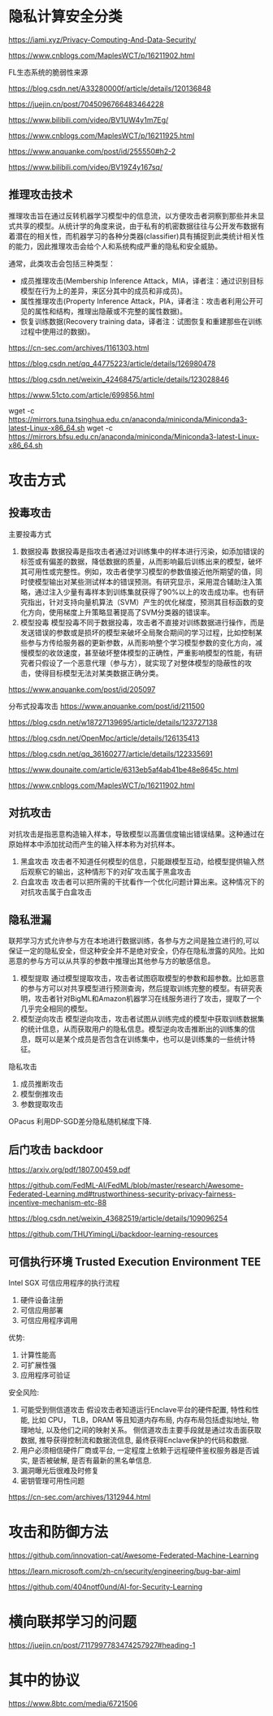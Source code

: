 # 隐私计算安全分类

https://iami.xyz/Privacy-Computing-And-Data-Security/

https://www.cnblogs.com/MaplesWCT/p/16211902.html


FL生态系统的脆弱性来源

https://blog.csdn.net/A33280000f/article/details/120136848

https://juejin.cn/post/7045096766483464228

https://www.bilibili.com/video/BV1UW4y1m7Eg/

https://www.cnblogs.com/MaplesWCT/p/16211925.html

https://www.anquanke.com/post/id/255550#h2-2

https://www.bilibili.com/video/BV19Z4y167sq/


## 推理攻击技术

推理攻击旨在通过反转机器学习模型中的信息流，以方便攻击者洞察到那些并未显式共享的模型。从统计学的角度来说，由于私有的机密数据往往与公开发布数据有着潜在的相关性，而机器学习的各种分类器(classifier)具有捕捉到此类统计相关性的能力，因此推理攻击会给个人和系统构成严重的隐私和安全威胁。

通常，此类攻击会包括三种类型：

- 成员推理攻击(Membership Inference Attack，MIA，译者注：通过识别目标模型在行为上的差异，来区分其中的成员和非成员)。
- 属性推理攻击(Property Inference Attack，PIA，译者注：攻击者利用公开可见的属性和结构，推理出隐蔽或不完整的属性数据)。
- 恢复训练数据(Recovery training data，译者注：试图恢复和重建那些在训练过程中使用过的数据)。

https://cn-sec.com/archives/1161303.html

https://blog.csdn.net/qq_44775223/article/details/126980478

https://blog.csdn.net/weixin_42468475/article/details/123028846

https://www.51cto.com/article/699856.html


wget -c https://mirrors.tuna.tsinghua.edu.cn/anaconda/miniconda/Miniconda3-latest-Linux-x86_64.sh
wget -c https://mirrors.bfsu.edu.cn/anaconda/miniconda/Miniconda3-latest-Linux-x86_64.sh

# 攻击方式

## 投毒攻击
主要投毒方式
1. 数据投毒
   数据投毒是指攻击者通过对训练集中的样本进行污染，如添加错误的标签或有偏差的数据，降低数据的质量，从而影响最后训练出来的模型，破坏其可用性或完整性。例如，攻击者使学习模型的参数值接近他所期望的值，同时使模型输出对某些测试样本的错误预测。有研究显示，采用混合辅助注入策略，通过注入少量有毒样本到训练集就获得了90%以上的攻击成功率。也有研究指出，针对支持向量机算法（SVM）产生的优化梯度，预测其目标函数的变化方向，使用梯度上升策略显著提高了SVM分类器的错误率。
2. 模型投毒
    模型投毒不同于数据投毒，攻击者不直接对训练数据进行操作，而是发送错误的参数或是损坏的模型来破坏全局聚合期间的学习过程，比如控制某些参与方传给服务器的更新参数，从而影响整个学习模型参数的变化方向，减慢模型的收敛速度，甚至破坏整体模型的正确性，严重影响模型的性能，有研究者只假设了一个恶意代理（参与方），就实现了对整体模型的隐蔽性的攻击，使得目标模型无法对某类数据正确分类。

https://www.anquanke.com/post/id/205097

分布式投毒攻击
https://www.anquanke.com/post/id/211500

https://blog.csdn.net/w18727139695/article/details/123727138

https://blog.csdn.net/OpenMpc/article/details/126135413

https://blog.csdn.net/qq_36160277/article/details/122335691

https://www.dounaite.com/article/6313eb5af4ab41be48e8645c.html

https://www.cnblogs.com/MaplesWCT/p/16211902.html


## 对抗攻击

对抗攻击是指恶意构造输入样本，导致模型以高置信度输出错误结果。这种通过在原始样本中添加扰动而产生的输入样本称为对抗样本。
1. 黑盒攻击
   攻击者不知道任何模型的信息，只能跟模型互动，给模型提供输入然后观察它的输出，这种情形下的对矿攻击属于黑盒攻击
2. 白盒攻击
    攻击者可以把所需的干扰看作一个优化问题计算出来。这种情况下的对抗攻击属于白盒攻击

## 隐私泄漏

联邦学习方式允许参与方在本地进行数据训练，各参与方之间是独立进行的,可以保证一定的隐私安全，但这种安全并不是绝对安全，仍存在隐私泄露的风险。比如恶意的参与方可以从共享的参数中推理出其他参与方的敏感信息。

1. 模型提取
    通过模型提取攻击，攻击者试图窃取模型的参数和超参数。比如恶意的参与方可以对共享模型进行预测查询，然后提取训练完整的模型。有研究表明，攻击者针对BigML和Amazon机器学习在线服务进行了攻击，提取了一个几乎完全相同的模型。
2. 模型逆向攻击
    模型逆向攻击，攻击者试图从训练完成的模型中获取训练数据集的统计信息，从而获取用户的隐私信息。模型逆向攻击推断出的训练集的信息，既可以是某个成员是否包含在训练集中，也可以是训练集的一些统计特征。

隐私攻击
1. 成员推断攻击
2. 模型倒推攻击
3. 参数提取攻击

OPacus 利用DP-SGD差分隐私随机梯度下降.

## 后门攻击 backdoor

https://arxiv.org/pdf/1807.00459.pdf

https://github.com/FedML-AI/FedML/blob/master/research/Awesome-Federated-Learning.md#trustworthiness-security-privacy-fairness-incentive-mechanism-etc-88

https://blog.csdn.net/weixin_43682519/article/details/109096254

https://github.com/THUYimingLi/backdoor-learning-resources

## 可信执行环境 Trusted Execution Environment TEE
Intel SGX 可信应用程序的执行流程
1. 硬件设备注册
2. 可信应用部署
3. 可信应用程序调用

优势:
1. 计算性能高
2. 可扩展性强
3. 应用程序可验证

安全风险:
1. 可能受到侧信道攻击
   假设攻击者知道运行Enclave平台的硬件配置, 特性和性能, 比如 CPU， TLB，DRAM 等且知道内存布局, 内存布局包括虚拟地址, 物理地址, 以及他们之间的映射关系。
   侧信道攻击主要手段就是通过攻击面获取数据, 推导获得控制流和数据流信息, 最终获得Enclave保护的代码和数据.
2. 用户必须相信硬件厂商或平台, 一定程度上依赖于远程硬件鉴权服务器是否诚实, 是否被破解, 是否有最新的黑名单信息.
3. 漏洞曝光后很难及时修复
4. 密钥管理可用性问题

https://cn-sec.com/archives/1312944.html

# 攻击和防御方法

https://github.com/innovation-cat/Awesome-Federated-Machine-Learning


https://learn.microsoft.com/zh-cn/security/engineering/bug-bar-aiml


https://github.com/404notf0und/AI-for-Security-Learning


# 横向联邦学习的问题

https://juejin.cn/post/7117997783474257927#heading-1


# 其中的协议
https://www.8btc.com/media/6721506
